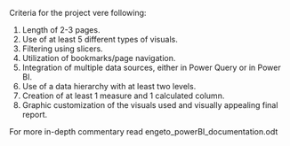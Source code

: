 Criteria for the project vere following: 

1.	Length of 2-3 pages.
2.	Use of at least 5 different types of visuals.
3.	Filtering using slicers.
4.	Utilization of bookmarks/page navigation.
5.	Integration of multiple data sources, either in Power Query or in Power BI.
6.	Use of a data hierarchy with at least two levels.
7.	Creation of at least 1 measure and 1 calculated column.
8.	Graphic customization of the visuals used and visually appealing final report.

For more in-depth commentary read engeto_powerBI_documentation.odt
